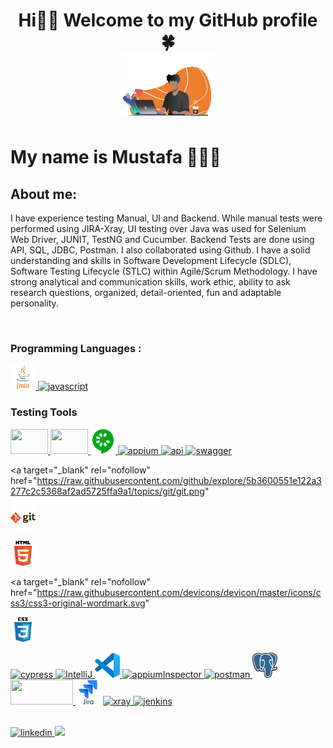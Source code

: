 
<h1 align="center" dir="auto">
  <a id="user-content-hi--welcome-to-my-github-profile--" class="anchor"
  aria-hidden="true" tabindex="-1"
  href="#hi--welcome-to-my-github-profile--"
</h1>
<a>
  
  Hi👋🏻 Welcome to my GitHub profile 🍀   
  <img
    src="https://github.com/bykgz/bykgz/blob/main/RCLqJwY5Uy.gif"
    alt="Typing SVG"
    style="max-width: 100%"/>

</a>







<h1>My name is Mustafa 👩🏻‍💻</h1>
<h3 dir="auto">
  <a
    id="user-content-about-me-"
    class="anchor"
    aria-hidden="true"
    tabindex="-1"
    href="#about-me-"
  ></a>

  <h2>About me:</h2>
</h3>
<p dir="auto">
  I have experience testing Manual, UI and Backend. While manual tests were
  performed using JIRA-Xray, UI testing over Java was used for Selenium Web
  Driver, JUNIT, TestNG and Cucumber. Backend Tests are done using API, SQL,
  JDBC, Postman. I also collaborated using Github. I have a solid
  understanding and skills in Software Development Lifecycle (SDLC),
  Software Testing Lifecycle (STLC) within Agile/Scrum Methodology. I have
  strong analytical and communication skills, work ethic, ability to ask
  research questions, organized, detail-oriented, fun and adaptable
  personality.
</p>

<br />
<h3 dir="auto">Programming Languages :</h3>

<a href="https://www.java.com/" rel="nofollow" target="_blank">
  <img
    height="40"
    width="40"
    src="https://raw.githubusercontent.com/github/explore/5b3600551e122a3277c2c5368af2ad5725ffa9a1/topics/java/java.png"
    style="max-width: 100%"
  />
</a>

<a href="https://www.w3schools.com/js/" rel="nofollow" target="_blank">
  <img
    src="https://upload.wikimedia.org/wikipedia/commons/6/6a/JavaScript-logo.png"
    alt="javascript"
    width="38"
    height="38"
    data-canonical-src="https://i.hizliresim.com/bhkcevy.png"
    style="max-width: 100%"
  />
</a>

<h3>Testing Tools</h3>

<a href="https://testng.org/" rel="nofollow" target="_blank">
  <img
    height="40"
    width="60"
    src="https://playwright.dev/img/playwright-logo.svg"
    style="max-width: 100%"
  />
</a>

<a href="https://testng.org/" rel="nofollow" target="_blank">
  <img
    height="40"
    width="60"
    src="https://noorteck.com/wp-content/uploads/2019/05/TestNG-Logo.png"
    style="max-width: 100%"
  />
</a>

<a href="https://cucumber.io/" target="_blank" rel="nofollow">
  <img
    src="https://github.com/devicons/devicon/raw/master/icons/cucumber/cucumber-plain.svg"
    title="Cucumber"
    alt="Cucumber"
    width="40"
    height="40"
    style="max-width: 100%"
  />
</a>

<a href="https://appium.io" rel="nofollow">
  <img
    src="https://avatars.githubusercontent.com/u/3221291?s=200&amp;v=4"
    alt="appium"
    width="40"
    height="40"
    style="max-width: 100%"
  />
</a>

<a href="https://www.postman.com/what-is-an-api/" rel="nofollow">
  <img
    src="	https://cdn-icons-png.flaticon.com/512/1493/1493169.png"
    alt="api"
    width="40"
    height="40"
    style="max-width: 100%"
  />
</a>

<a href="https://swagger.io/" rel="nofollow" target="_blank">
  <img
    src="https://static-00.iconduck.com/assets.00/swagger-icon-512x512-halz44im.png"
    alt="swagger"
    width="40"
    height="40"
    style="max-width: 100%"
  />
</a>

<a
  target="_blank"
  rel="nofollow"
  href="https://raw.githubusercontent.com/github/explore/5b3600551e122a3277c2c5368af2ad5725ffa9a1/topics/git/git.png"
>
  <img
    height="40"
    width="40"
    src="https://raw.githubusercontent.com/github/explore/5b3600551e122a3277c2c5368af2ad5725ffa9a1/topics/git/git.png"
    style="max-width: 100%"
  />
</a>

<a href="https://www.w3schools.com/html/" rel="nofollow" target="_blank">
  <img
    height="40"
    width="40"
    src="https://raw.githubusercontent.com/github/explore/5b3600551e122a3277c2c5368af2ad5725ffa9a1/topics/html/html.png"
    style="max-width: 100%"
  />
</a>

<a
  target="_blank"
  rel="nofollow"
  href="https://raw.githubusercontent.com/devicons/devicon/master/icons/css3/css3-original-wordmark.svg"
>
  <img
    src="https://raw.githubusercontent.com/devicons/devicon/master/icons/css3/css3-original-wordmark.svg"
    alt="css3"
    width="40"
    height="40"
    style="max-width: 100%"
  />
</a>

<a href="https://www.cypress.io" rel="nofollow">
  <img
    src="https://www.cypress.io/_astro/navbar-brand.0d71ff96.svg"
    alt="cypress"
    width="40"
    height="40"
    style="max-width: 100%"
  />
</a>
<a href="https://www.jetbrains.com/idea/features/" rel="nofollow">
  <img
    src=""
    alt="IntelliJ"
    width="40"
    height="40"
    style="max-width: 100%"
  />
</a>
<a href="https://code.visualstudio.com/" rel="nofollow">
  <img
    width="40"
    src="https://raw.githubusercontent.com/github/explore/80688e429a7d4ef2fca1e82350fe8e3517d3494d/topics/visual-studio-code/visual-studio-code.png"
    style="max-width: 100%"
  />
</a>
<a href="https://github.com/appium/appium-inspector">
  <img
    src="https://raw.githubusercontent.com/appium/appium-inspector/main/docs/icon.png"
    alt="appiumInspector"
    width="40"
    height="40"
    style="max-width: 100%"
  />
</a>
<a href="https://postman.com" rel="nofollow">
  <img
    src="https://camo.githubusercontent.com/a13ca5b988ada41839ebe4f88455e63419a1b56fcb5eda207794cd1649a61d2c/68747470733a2f2f7777772e766563746f726c6f676f2e7a6f6e652f6c6f676f732f676574706f73746d616e2f676574706f73746d616e2d69636f6e2e737667"
    alt="postman"
    width="40"
    height="40"
    style="max-width: 100%"
  />
</a>
<a href="https://www.postgresql.org/" rel="nofollow">
  <img
    width="40"
    src="https://raw.githubusercontent.com/github/explore/80688e429a7d4ef2fca1e82350fe8e3517d3494d/topics/postgresql/postgresql.png"
    style="max-width: 100%"
  />
</a>
<a href="https://maven.apache.org/" rel="nofollow">
  <img
    src="https://maven.apache.org/images/maven-logo-black-on-white.png"
    width="100"
    height="40"
    style="max-width: 100%"
  />
</a>
<a
  target="_blank"
  rel="noopener noreferrer"
  href="https://github.com/devicons/devicon/blob/master/icons/jira/jira-original-wordmark.svg"
  ><img
    src="https://github.com/devicons/devicon/raw/master/icons/jira/jira-original-wordmark.svg"
    title="Jira"
    alt="Jira"
    width="40"
    height="40"
    style="max-width: 100%"
  /></a>
<a
  href="https://marketplace.atlassian.com/apps/1211769/xray-test-management-for-jira"
  rel="nofollow"
>
  <img
    src="https://avatars.githubusercontent.com/u/65618195?s=200&amp;v=4"
    alt="xray"
    width="40"
    height="40"
    style="max-width: 100%"
  />
</a>
<a
  target="_blank"
  rel="noopener noreferrer nofollow"
  href="https://camo.githubusercontent.com/677d7d6afeeb04410190a061d7bbb6fb8a5246c6dc80ab4b665988ca04b091d1/68747470733a2f2f7777772e766563746f726c6f676f2e7a6f6e652f6c6f676f732f6a656e6b696e732f6a656e6b696e732d69636f6e2e737667"
>
  <img
    src="https://camo.githubusercontent.com/677d7d6afeeb04410190a061d7bbb6fb8a5246c6dc80ab4b665988ca04b091d1/68747470733a2f2f7777772e766563746f726c6f676f2e7a6f6e652f6c6f676f732f6a656e6b696e732f6a656e6b696e732d69636f6e2e737667"
    alt="jenkins"
    width="40"
    height="40"
    style="max-width: 100%"
  />
</a>
<br />
<br />
<p>
  <a href="https://www.linkedin.com/in/mustafabuyukgoze/" rel="nofollow">
    <img
      src="https://camo.githubusercontent.com/591c02e8ff595d43e0b35b1b29aed639a7154b959cd8f8c854b9e176d885b094/68747470733a2f2f696d672e736869656c64732e696f2f62616467652f4c696e6b6564496e2d3030373742353f7374796c653d666f722d7468652d6261646765266c6f676f3d6c696e6b6564696e266c6f676f436f6c6f723d7768697465"
      alt="linkedin"
      data-canonical-src="https://img.shields.io/badge/LinkedIn-0077B5?style=for-the-badge&amp;logo=linkedin&amp;logoColor=white"
      style="max-width: 100%"
    />
  </a>
  <a href="https://medium.com/@mustafa.bykgz" rel="nofollow">
    <img
      src="https://camo.githubusercontent.com/70ca88ea4ec71a3bfefbe92ad2bc4d529dd80198d97f7903d2ce60af5b9860d9/68747470733a2f2f696d672e736869656c64732e696f2f62616467652f4d656469756d2d3132313030453f7374796c653d666f722d7468652d6261646765266c6f676f3d6d656469756d266c6f676f436f6c6f723d7768697465"
      data-canonical-src="https://img.shields.io/badge/Medium-12100E?style=for-the-badge&amp;logo=medium&amp;logoColor=white"
      style="max-width: 100%"
    />
  </a>
</p>
